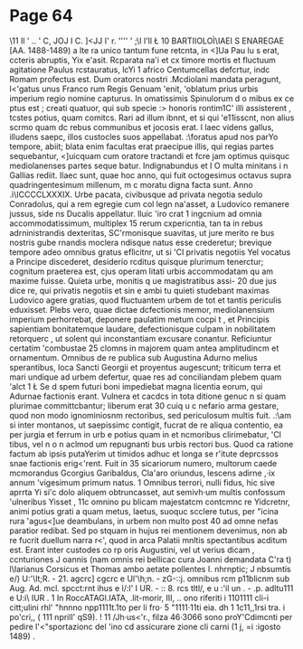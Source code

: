 # Page 64

\11 Il ' .. ' C, JOJ I C. ]<JJ I' r. '''' ' ;\I l'll Ł 10 BARTIIOLOÌ\IAEI S ENAREGAE [AA. 1488-1489) a lte ra unico tantum fune retcnta, in <]Ua Pau lu s erat, ccteris abruptis, Yix e\'asit. Rcparata na\'i et cx timore mortis et fluctuum agitatione Paulus rcstauratus, lcYi 1 africo Centumcellas defcrtur, indc Romam profectus est. Dum oratorcs nostri .Mcdiolani mandata peragunt, l<'gatus unus Franco rum Regis Genuam \'enit, 'oblatum prius urbis imperium regio nomine capturus. In omatissimis Spinulorum d o mibus ex ce ptus est ; creati quatuor, qui sub specie :> honoris rontim1C' illi assisterent , tcstes potius, quam comitcs. Rari ad illum ibnnt, et si qui \'e11isscnt, non alius scrmo quam dc rebus communibus et jocosis erat. l laec videns gallus, illudens saepc, illos custocles suos appellabat. :\foratus apud nos parYo tempore, abiit; blata enim facultas erat praecipue illis, qui regias partes sequebantur, <]uicquam cum oratore tractandi et fcre jam optimus quisquc mediolanenses partes seque batur. Indignabundus et I O multa minitans i n Gallias rediit. Ilaec sunt, quae hoc anno, qui fuit octogesimus octavus supra quadringentesimum millenum, m c moratu digna facta sunt. Anno .ì\ICCCCLXXXIX. Urbe pacata, civibusque ad privata negotia sedulo Conradolus, qui a rem egregie cum col legn na\'asset, a Ludovico remanere jussus, side ns Ducalis appellatur. lluic \'iro crat 1 ingcnium ad omnia accommodatissimum, multiplex 15 rerum cxpericntia, tan ta in rebus adrninistrandis dexteritas, SC'rmonisque suavitas, ut jure merito re bus nostris gube rnandis moclera ndisque natus esse crederetur; brevique tempore adeo omnibus gratus eflìcitnr, ut si \'Cl privatis negotiis Yel vocatus a Principe discederet, desiderio rcditus quisque plurimum tenerctur; cognitum praeterea est, cjus operam litati urbis accommodatam qu am maxime fuisse. Quieta urbe, monitis q ue magistratibus assi- 20 due jus dice re, qui privatis negotiis et sin e ambi tu quieti studebant maximas Ludovico agere gratias, quod fluctuantem urbem de tot et tantis periculis eduxisset. Plebs vero, quae dictae dcfectionis memor, mediolanensium imperium perhorrebat, deponere paulatim metum cocpi t , et Principis sapientiam bonitatemque laudare, defectionisque culpam in nobilitatem retorquerc , ut solent qui inconstantiam excusare conantur. Reficiuntur certatim 'combustae 25 clomns in majorem quam antea amplitudincm et ornamentum. Omnibus de re publica sub Augustina Adurno melius sperantibus, loca Sancti Georgii et proyentus augescunt; triticum terra et mari undique ad urbem defertur, quae res ad conciliandam plebem quam \'alct 1 Ł Se d spem futuri boni impediebat magna licentia eorum, qui Adurnae factionis erant. Vulnera et cacdcs in tota ditione genuc n si quam plurimae committcbantur; liberum erat 30 cuiq u c nefario arma gestare, quod non modo ignominiosnm rectoribus, sed periculosum multis fuit. .:\am si inter montanos, ut saepissimc contigit, fucrat de re aliqua contentio, ea per jurgia et ferrum in urb e potius quam in et ncmoribus clirimebatur, \'Cl tibus, vel n o n aclmod um repugnanti bus urbis rectori bus. Quod ca ratione factum ab ipsis putaYerim ut timidos adhuc et longa se r\'itute deprcssos snae factionis erig<'rent. Fuit in 35 sicariorum numero, multorum caede mcmorandus Gcorgius Garibaldus, Cla\'aro oriundus, lescens adirne ,·ix annum 'vigesimum primum natus. 1 Omnibus terrori, nulli fidus, hic sive aprrta Yi si\'c dolo aliquem obtruncasset, aut semivh·um multis confossum \'ulneribus Yisset , 11c omnino pu blicam majestatcm contcmnc re Yidcretnr, animi potius grati a quam metus, laetus, suoquc scclere tutus, per "icina rura \'agus<]ue deambulans, in urbem non multo post 40 ad omne nefas paratior redibat. Sed po stquam in hujus rei mentionem devenimus, non ab re fucrit duellum narra r<', quod in arca Palatii mnltis spectantibus acditum est. Erant inter custodes co rp oris Augustini, vel ut verius dicam , ccnturiones J oannis (nam omnis rei bellicac cura Joanni demandata C'ra t) l\Iarianus Corsicus et Thomas ambo aetate pollentes I. nhrnptic; J nbsumtis e/) U:'\lt;R. - 21. agcrc] cgcrc e Ul'\h;n. - zG-::j. omnibus rcm p11blicnm sub Aug. Ad. mcl. spcct:rnt ihus e l/:l' I UR. - :: 8. rcs tltl/, e u :'il un . - .p. adltu111 e U:i\ IUR . 1 In RoccATAGl.IATA, .lit-morir, III, .. ono riferiti i 1101111 cli-i citt;ulini rhl' "hnnno npp1111t.1to per li fro· 5 "1111·11ti eia. dh 1 1c11,,1rsi tra. i po\'cri,, ( 111 nprill' qS9). ! 11 /Jh·us<'r., filza 46·3066 sono proY\'Cdimcnti per pedire l'<"sportazionc del \'ino cd assicurare zione cli carni (1 j, =i :igosto 1489) .
